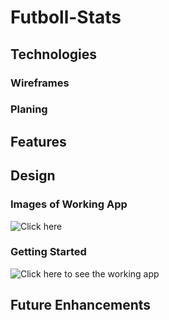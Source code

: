 # Futboll-Stats


## Technologies


### Wireframes


### Planing


## Features


## Design


### Images of Working App
![Click here]()

### Getting Started
![Click here]() to see the working app

## Future Enhancements